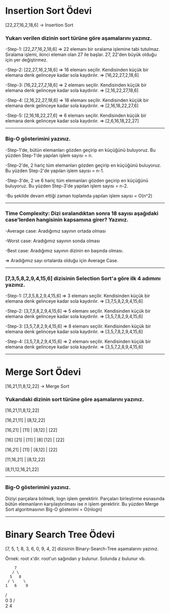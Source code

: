 # Insertion Sort Ödevi

[22,27,16,2,18,6] -> Insertion Sort

### Yukarı verilen dizinin sort türüne göre aşamalarını yazınız.

-Step-1: [22,*27*,16,2,18,6] => 22 elemanı bir sıralama işlemine tabi tutulmaz. Sıralama işlemi, ikinci eleman olan 27 ile başlar. 27, 22'den büyük olduğu için yer değiştirmez.

-Step-2: [22,27,*16*,2,18,6] => 16 elemanı seçilir. Kendisinden küçük bir elemana denk gelinceye kadar sola kaydırılır. => [16,22,27,2,18,6]

-Step-3: [16,22,27,*2*,18,6] => 2 elemanı seçilir. Kendisinden küçük bir elemana denk gelinceye kadar sola kaydırılır. => [2,16,22,27,18,6]

-Step-4: [2,16,22,27,*18*,6] => 18 elemanı seçilir. Kendisinden küçük bir elemana denk gelinceye kadar sola kaydırılır. => [2,16,18,22,27,6]

-Step-5: [2,16,18,22,27,*6*] => 6 elemanı seçilir. Kendisinden küçük bir elemana denk gelinceye kadar sola kaydırılır. => [2,6,16,18,22,27]

***************************************************************

### Big-O gösterimini yazınız.
   
-Step-1'de, bütün elemanları gözden geçirip en küçüğünü buluyoruz. Bu yüzden Step-1'de yapılan işlem sayısı = n.

-Step-2'de, 2 hariç tüm elemanları gözden geçirip en küçüğünü buluyoruz. Bu yüzden Step-2'de yapılan işlem sayısı = n-1.

-Step-3'de, 2 ve 6 hariç tüm elemanları gözden geçirip en küçüğünü buluyoruz. Bu yüzden Step-3'de yapılan işlem sayısı = n-2.

-Bu şekilde devam ettiği zaman toplamda yapılan işlem sayısı = O(n^2)

***************************************************************

### Time Complexity: Dizi sıralandıktan sonra 18 sayısı aşağıdaki case'lerden hangisinin kapsamına girer? Yazınız.

-Average case: Aradığımız sayının ortada olması
  
-Worst case: Aradığımız sayının sonda olması
  
-Best case: Aradığımız sayının dizinin en başında olması.

=> Aradığımız sayı ortalarda olduğu için Average Case.

***************************************************************

### [7,3,5,8,2,9,4,15,6] dizisinin Selection Sort'a göre ilk 4 adımını yazınız.
   
-Step-1: [7,*3*,5,8,2,9,4,15,6] => 3 elemanı seçilir. Kendisinden küçük bir elemana denk gelinceye kadar sola kaydırılır. => [3,7,5,8,2,9,4,15,6]

-Step-2: [3,7,*5*,8,2,9,4,15,6] => 5 elemanı seçilir. Kendisinden küçük bir elemana denk gelinceye kadar sola kaydırılır. => [3,5,7,8,2,9,4,15,6]

-Step-3: [3,5,7,*8*,2,9,4,15,6] => 8 elemanı seçilir. Kendisinden küçük bir elemana denk gelinceye kadar sola kaydırılır. => [3,5,7,8,2,9,4,15,6]

-Step-4: [3,5,7,8,*2*,9,4,15,6] => 2 elemanı seçilir. Kendisinden küçük bir elemana denk gelinceye kadar sola kaydırılır. => [3,5,7,2,8,9,4,15,6]

***************************************************************

# Merge Sort Ödevi
[16,21,11,8,12,22] -> Merge Sort

### Yukarıdaki dizinin sort türüne göre aşamalarını yazınız.
[16,21,11,8,12,22]

[16,21,11]   |   [8,12,22]

[16,21]   |   [11]   |   [8,12]   |   [22]

[16]      [21]   |   [11]   |   [8]      [12]   |   [22]

[16,21]   |   [11]   |   [8,12]   |   [22]

[11,16,21]   |   [8,12,22]

[8,11,12,16,21,22]

***************************************************************

### Big-O gösterimini yazınız.
Diziyi parçalara bölmek, logn işlem gerektirir. Parçaları birleştirme esnasında bütün elemanların karşılaştırılması ise n işlem gerektirir. Bu yüzden Merge Sort algoritmasının Big-O gösterimi = O(nlogn)

***************************************************************

# Binary Search Tree Ödevi
[7, 5, 1, 8, 3, 6, 0, 9, 4, 2] dizisinin Binary-Search-Tree aşamalarını yazınız.

Örnek: root x'dir. root'un sağından y bulunur. Solunda z bulunur vb.

        7
       / \
      5   8
     / \    \
    1   6    9
   / \
  0   3
     / \
    2   4
